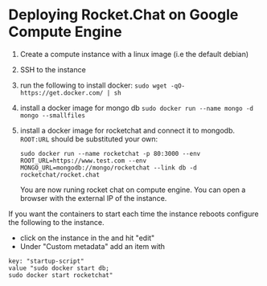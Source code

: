 # Deploying Rocket.Chat on Google Compute Engine

1. Create a compute instance with a linux image (i.e the default debian)

2. SSH to the instance

3. run the following to install docker:
    `sudo wget -qO- https://get.docker.com/ | sh`

4. install a docker image for mongo db
   `sudo docker run --name mongo -d mongo --smallfiles`

5. install a docker image for rocketchat and connect it to mongodb. `ROOT:URL` should be substituted your own:

   `sudo docker run --name rocketchat -p 80:3000 --env ROOT_URL=https://www.test.com --env MONGO_URL=mongodb://mongo/rocketchat --link db -d rocketchat/rocket.chat`

   You are now runing rocket chat on compute engine. You can open a browser with the external IP of the instance.

If you want the containers to start each time the instance reboots configure the following to the instance.

* click on the instance in the and hit "edit"
* Under "Custom metadata" add an item with
```
key: "startup-script"
value "sudo docker start db;
sudo docker start rocketchat"
```

